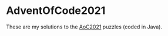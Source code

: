 # AdventOfCode2021
These are my solutions to the [AoC2021](https://adventofcode.com/2021) puzzles (coded in Java).
